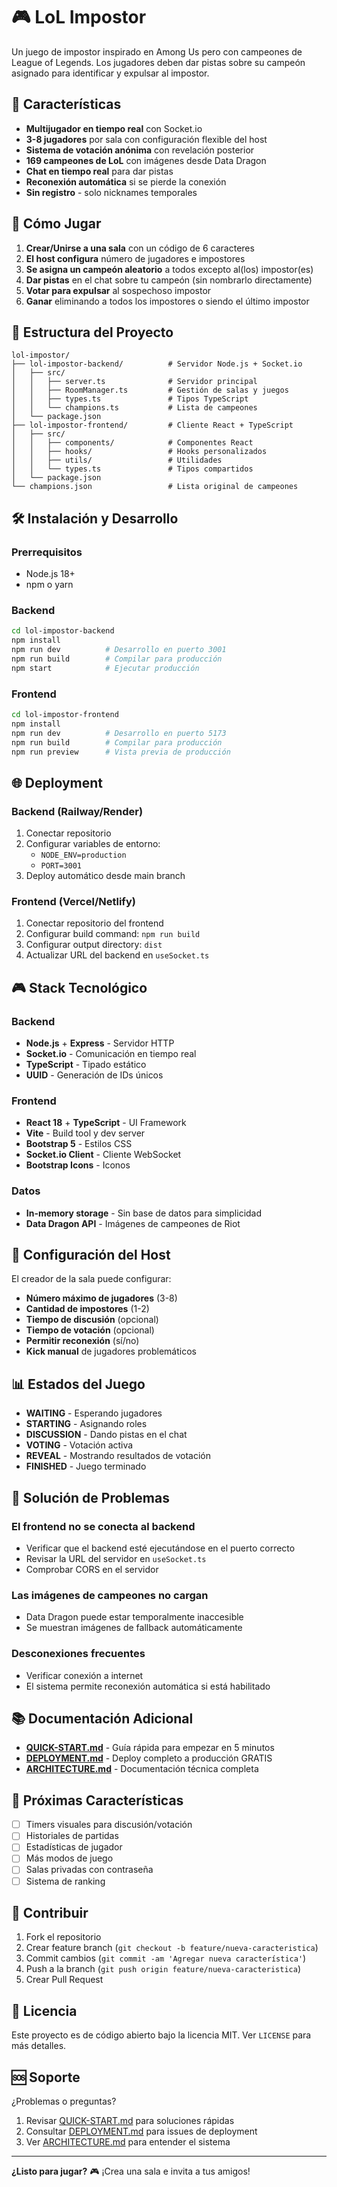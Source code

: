 # 🎮 LoL Impostor

Un juego de impostor inspirado en Among Us pero con campeones de League of Legends. Los jugadores deben dar pistas sobre su campeón asignado para identificar y expulsar al impostor.

## 🚀 Características

- **Multijugador en tiempo real** con Socket.io
- **3-8 jugadores** por sala con configuración flexible del host
- **Sistema de votación anónima** con revelación posterior
- **169 campeones de LoL** con imágenes desde Data Dragon
- **Chat en tiempo real** para dar pistas
- **Reconexión automática** si se pierde la conexión
- **Sin registro** - solo nicknames temporales

## 🎯 Cómo Jugar

1. **Crear/Unirse a una sala** con un código de 6 caracteres
2. **El host configura** número de jugadores e impostores
3. **Se asigna un campeón aleatorio** a todos excepto al(los) impostor(es)
4. **Dar pistas** en el chat sobre tu campeón (sin nombrarlo directamente)
5. **Votar para expulsar** al sospechoso impostor
6. **Ganar** eliminando a todos los impostores o siendo el último impostor

## 📁 Estructura del Proyecto

```
lol-impostor/
├── lol-impostor-backend/          # Servidor Node.js + Socket.io
│   ├── src/
│   │   ├── server.ts              # Servidor principal
│   │   ├── RoomManager.ts         # Gestión de salas y juegos
│   │   ├── types.ts               # Tipos TypeScript
│   │   └── champions.ts           # Lista de campeones
│   └── package.json
├── lol-impostor-frontend/         # Cliente React + TypeScript
│   ├── src/
│   │   ├── components/            # Componentes React
│   │   ├── hooks/                 # Hooks personalizados
│   │   ├── utils/                 # Utilidades
│   │   └── types.ts               # Tipos compartidos
│   └── package.json
└── champions.json                 # Lista original de campeones
```

## 🛠️ Instalación y Desarrollo

### Prerrequisitos
- Node.js 18+ 
- npm o yarn

### Backend
```bash
cd lol-impostor-backend
npm install
npm run dev          # Desarrollo en puerto 3001
npm run build        # Compilar para producción
npm start            # Ejecutar producción
```

### Frontend
```bash
cd lol-impostor-frontend
npm install
npm run dev          # Desarrollo en puerto 5173
npm run build        # Compilar para producción
npm run preview      # Vista previa de producción
```

## 🌐 Deployment

### Backend (Railway/Render)
1. Conectar repositorio
2. Configurar variables de entorno:
   - `NODE_ENV=production`
   - `PORT=3001`
3. Deploy automático desde main branch

### Frontend (Vercel/Netlify)
1. Conectar repositorio del frontend
2. Configurar build command: `npm run build`
3. Configurar output directory: `dist`
4. Actualizar URL del backend en `useSocket.ts`

## 🎮 Stack Tecnológico

### Backend
- **Node.js** + **Express** - Servidor HTTP
- **Socket.io** - Comunicación en tiempo real
- **TypeScript** - Tipado estático
- **UUID** - Generación de IDs únicos

### Frontend
- **React 18** + **TypeScript** - UI Framework
- **Vite** - Build tool y dev server
- **Bootstrap 5** - Estilos CSS
- **Socket.io Client** - Cliente WebSocket
- **Bootstrap Icons** - Iconos

### Datos
- **In-memory storage** - Sin base de datos para simplicidad
- **Data Dragon API** - Imágenes de campeones de Riot

## 🔧 Configuración del Host

El creador de la sala puede configurar:
- **Número máximo de jugadores** (3-8)
- **Cantidad de impostores** (1-2)
- **Tiempo de discusión** (opcional)
- **Tiempo de votación** (opcional)
- **Permitir reconexión** (sí/no)
- **Kick manual** de jugadores problemáticos

## 📊 Estados del Juego

- **WAITING** - Esperando jugadores
- **STARTING** - Asignando roles
- **DISCUSSION** - Dando pistas en el chat
- **VOTING** - Votación activa
- **REVEAL** - Mostrando resultados de votación
- **FINISHED** - Juego terminado

## 🐛 Solución de Problemas

### El frontend no se conecta al backend
- Verificar que el backend esté ejecutándose en el puerto correcto
- Revisar la URL del servidor en `useSocket.ts`
- Comprobar CORS en el servidor

### Las imágenes de campeones no cargan
- Data Dragon puede estar temporalmente inaccesible
- Se muestran imágenes de fallback automáticamente

### Desconexiones frecuentes
- Verificar conexión a internet
- El sistema permite reconexión automática si está habilitado

## 📚 Documentación Adicional

- **[QUICK-START.md](QUICK-START.md)** - Guía rápida para empezar en 5 minutos
- **[DEPLOYMENT.md](DEPLOYMENT.md)** - Deploy completo a producción GRATIS
- **[ARCHITECTURE.md](ARCHITECTURE.md)** - Documentación técnica completa

## 🎯 Próximas Características

- [ ] Timers visuales para discusión/votación
- [ ] Historiales de partidas
- [ ] Estadísticas de jugador
- [ ] Más modos de juego
- [ ] Salas privadas con contraseña
- [ ] Sistema de ranking

## 🤝 Contribuir

1. Fork el repositorio
2. Crear feature branch (`git checkout -b feature/nueva-caracteristica`)
3. Commit cambios (`git commit -am 'Agregar nueva característica'`)
4. Push a la branch (`git push origin feature/nueva-caracteristica`)
5. Crear Pull Request

## 📄 Licencia

Este proyecto es de código abierto bajo la licencia MIT. Ver `LICENSE` para más detalles.

## 🆘 Soporte

¿Problemas o preguntas?
1. Revisar [QUICK-START.md](QUICK-START.md) para soluciones rápidas
2. Consultar [DEPLOYMENT.md](DEPLOYMENT.md) para issues de deployment
3. Ver [ARCHITECTURE.md](ARCHITECTURE.md) para entender el sistema

---

**¿Listo para jugar?** 🎮 ¡Crea una sala e invita a tus amigos!